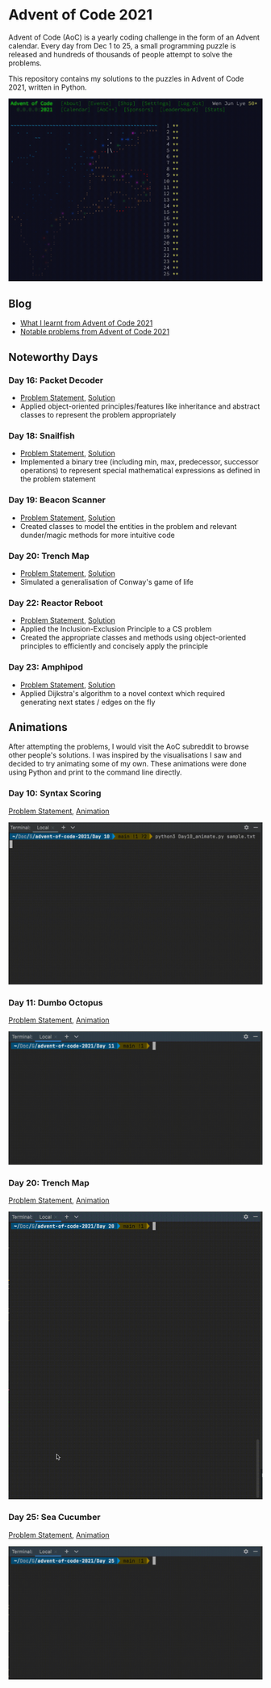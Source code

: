 # Advent of Code 2021

Advent of Code (AoC) is a yearly coding challenge in the form of an Advent calendar. Every day from Dec 1 to 25, a small programming puzzle is released and hundreds of thousands of people attempt to solve the problems.

This repository contains my solutions to the puzzles in Advent of Code 2021, written in Python.

![Advent of Code Calendar](assets/aoc.gif)

## Blog

- [What I learnt from Advent of Code 2021](https://dev.to/xlzior/what-i-learnt-from-advent-of-code/2021-1c6a)
- [Notable problems from Advent of Code 2021](https://dev.to/xlzior/notable-problems-from-advent-of-code/2021-2lp9)

## Noteworthy Days

### Day 16: Packet Decoder

- [Problem Statement](https://adventofcode.com/2021/day/16), [Solution](https://github.com/xlzior/advent-of-code/blob/main/2021/Day%2016/Day16_next.py)
- Applied object-oriented principles/features like inheritance and abstract classes to represent the problem appropriately

### Day 18: Snailfish

- [Problem Statement](https://adventofcode.com/2021/day/18), [Solution](https://github.com/xlzior/advent-of-code/blob/main/2021/Day%2018/Day18.py)
- Implemented a binary tree (including min, max, predecessor, successor operations) to represent special mathematical expressions as defined in the problem statement

### Day 19: Beacon Scanner

- [Problem Statement](https://adventofcode.com/2021/day/19), [Solution](https://github.com/xlzior/advent-of-code/blob/main/2021/Day%2019/Day19-1.py)
- Created classes to model the entities in the problem and relevant dunder/magic methods for more intuitive code

### Day 20: Trench Map

- [Problem Statement](https://adventofcode.com/2021/day/20), [Solution](https://github.com/xlzior/advent-of-code/blob/main/2021/Day%2020/Day20.py)
- Simulated a generalisation of Conway's game of life

### Day 22: Reactor Reboot

- [Problem Statement](https://adventofcode.com/2021/day/22), [Solution](https://github.com/xlzior/advent-of-code/blob/main/2021/Day%2022/Day22-2.py)
- Applied the Inclusion-Exclusion Principle to a CS problem
- Created the appropriate classes and methods using object-oriented principles to efficiently and concisely apply the principle

### Day 23: Amphipod

- [Problem Statement](https://adventofcode.com/2021/day/23), [Solution](https://github.com/xlzior/advent-of-code/blob/main/2021/Day%2023/Day23-2.py)
- Applied Dijkstra's algorithm to a novel context which required generating next states / edges on the fly


## Animations

After attempting the problems, I would visit the AoC subreddit to browse other people's solutions. I was inspired by the visualisations I saw and decided to try animating some of my own. These animations were done using Python and print to the command line directly.

### Day 10: Syntax Scoring

[Problem Statement](https://adventofcode.com/2021/day/10), [Animation](https://github.com/xlzior/advent-of-code/blob/main/2021/Day%2010/Day10_animate.py)

![Syntax Scoring visualisation](assets/day10.gif)

### Day 11: Dumbo Octopus

[Problem Statement](https://adventofcode.com/2021/day/11), [Animation](https://github.com/xlzior/advent-of-code/blob/main/2021/Day%2011/Day11.py)

![Dumbo Octopus visualisation](assets/day11.gif)

### Day 20: Trench Map

[Problem Statement](https://adventofcode.com/2021/day/20), [Animation](https://github.com/xlzior/advent-of-code/blob/main/2021/Day%2020/Day20.py)

![Trench Map visualisation](assets/day20.gif)

### Day 25: Sea Cucumber

[Problem Statement](https://adventofcode.com/2021/day/25), [Animation](https://github.com/xlzior/advent-of-code/blob/main/2021/Day%2025/Day25.py)

![Sea Cucumber visualisation](assets/day25.gif)

